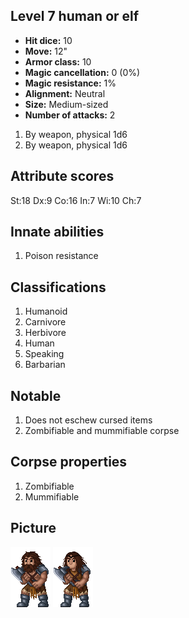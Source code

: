 ## Level 7 human or elf

- **Hit dice:** 10
- **Move:** 12"
- **Armor class:** 10
- **Magic cancellation:** 0 (0%)
- **Magic resistance:** 1%
- **Alignment:** Neutral
- **Size:** Medium-sized
- **Number of attacks:** 2
1. By weapon, physical 1d6
2. By weapon, physical 1d6

## Attribute scores

St:18 Dx:9 Co:16 In:7 Wi:10 Ch:7

## Innate abilities

1. Poison resistance

## Classifications

1. Humanoid
2. Carnivore
3. Herbivore
4. Human
5. Speaking
6. Barbarian

## Notable

1. Does not eschew cursed items
2. Zombifiable and mummifiable corpse

## Corpse properties

1. Zombifiable
2. Mummifiable

## Picture

![Barbarian](https://github.com/hyvanmielenpelit/GnollHackTileSet/blob/main/Monsters/barbarian/barbarian.png?raw=true) ![Barbarian](https://github.com/hyvanmielenpelit/GnollHackTileSet/blob/main/Monsters/barbarian/barbarian_female.png)
